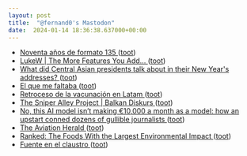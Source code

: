 ```yaml
---
layout: post
title:  "@fernand0's Mastodon"
date:  2024-01-14 18:36:38.637000+00:00
---
```

*  [Noventa años de formato 135 ](https://valentinsama.blogspot.com/2024/01/noventa-anos-de-formato-135.htm) ([toot](https://mastodon.social/@fernand0/111755748877016610))
*  [LukeW \| The More Features You Add... ](https://www.lukew.com/ff/entry.asp?204) ([toot](https://mastodon.social/@fernand0/111755566536080313))
*  [What did Central Asian presidents talk about in their New Year's addresses? ](https://globalvoices.org/2024/01/05/what-did-central-asian-presidents-talk-about-in-their-new-years-addresses) ([toot](https://mastodon.social/@fernand0/111755565521802710))
*  [El que me faltaba ](https://avecesunafoto.wordpress.com/2024/01/14/el-que-me-faltaba) ([toot](https://mastodon.social/@fernand0/111755391795682693))
*  [Retroceso de la vacunación en Latam ](https://www.connectas.org/vacunacion-infantil-en-america-latina-desciende) ([toot](https://mastodon.social/@fernand0/111755346807739712))
*  [The Sniper Alley Project \| Balkan Diskurs ](https://balkandiskurs.com/en/2023/12/08/the-sniper-alley-project) ([toot](https://mastodon.social/@fernand0/111755312734596737))
*  [No, this AI model isn’t making €10,000 a month as a model: how an upstart conned dozens of gullible journalists ](https://medium.com/@TheDebunker/no-this-ai-model-isnt-making-10-000-a-month-modelling-how-an-upstart-conned-dozens-of-gullible-a45ec78eb5d) ([toot](https://mastodon.social/@fernand0/111754231949924686))
*  [The Aviation Herald ](https://avherald.com/h?article=51354f7) ([toot](https://mastodon.social/@fernand0/111754155319452811))
*  [Ranked: The Foods With the Largest Environmental Impact ](https://www.visualcapitalist.com/ranked-foods-with-the-largest-environmental-impact) ([toot](https://mastodon.social/@fernand0/111754133549231466))
*  [Fuente en el claustro ](https://www.flickr.com/photos/fernand0/53457426529) ([toot](https://mastodon.social/@fernand0/111754111801459142))

